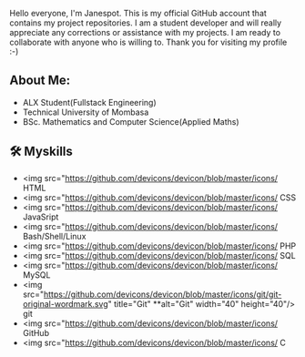 Hello everyone,
I'm Janespot. This is my official GitHub account that contains my project repositories.
I am a student developer and will really appreciate any corrections or assistance with my projects.
I am ready to collaborate with anyone who is willing to.
Thank you for visiting my profile :-)

## About Me:
- ALX Student(Fullstack Engineering)
- Technical University of Mombasa
- BSc. Mathematics and Computer Science(Applied Maths)

## :hammer_and_wrench: Myskills
- <img src="https://github.com/devicons/devicon/blob/master/icons/ HTML
- <img src="https://github.com/devicons/devicon/blob/master/icons/ CSS
- <img src="https://github.com/devicons/devicon/blob/master/icons/ JavaSript
- <img src="https://github.com/devicons/devicon/blob/master/icons/ Bash/Shell/Linux
- <img src="https://github.com/devicons/devicon/blob/master/icons/ PHP
- <img src="https://github.com/devicons/devicon/blob/master/icons/ SQL
- <img src="https://github.com/devicons/devicon/blob/master/icons/ MySQL
- <img src="https://github.com/devicons/devicon/blob/master/icons/git/git-original-wordmark.svg" title="Git" **alt="Git" width="40" height="40"/> git
- <img src="https://github.com/devicons/devicon/blob/master/icons/ GitHub
- <img src="https://github.com/devicons/devicon/blob/master/icons/ C

